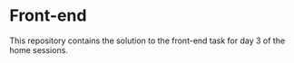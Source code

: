 # Front-end
This repository contains the solution to the front-end task for day 3 of the home sessions.
